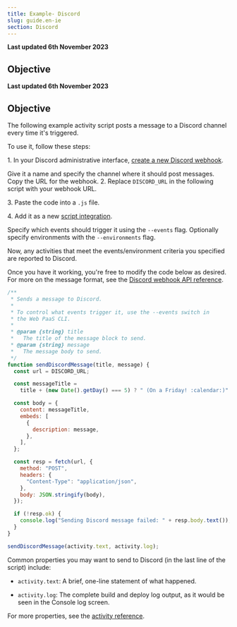 ```yaml
---
title: Example- Discord
slug: guide.en-ie
section: Discord
---
```


**Last updated 6th November 2023**



## Objective  

**Last updated 6th November 2023**



## Objective  

The following example activity script posts a message to a Discord channel every time it's triggered.

To use it, follow these steps:

1\. In your Discord administrative interface, [create a new Discord webhook](https://support.discord.com/hc/en-us/articles/228383668-Intro-to-Webhooks).

   Give it a name and specify the channel where it should post messages.
  Copy the URL for the webhook.
2\. Replace `DISCORD_URL` in the following script with your webhook URL.

3\. Paste the code into a `.js` file.

4\. Add it as a new [script integration](./_index.md#installing).


   Specify which events should trigger it using the `--events` flag.
   Optionally specify environments with the `--environments` flag.

Now, any activities that meet the events/environment criteria you specified are reported to Discord.

Once you have it working, you're free to modify the code below as desired.
For more on the message format, see the [Discord webhook API reference](https://discord.com/developers/docs/resources/webhook#execute-webhook).

```javascript
/**
 * Sends a message to Discord.
 *
 * To control what events trigger it, use the --events switch in
 * the Web PaaS CLI.
 *
 * @param {string} title
 *   The title of the message block to send.
 * @param {string} message
 *   The message body to send.
 */
function sendDiscordMessage(title, message) {
  const url = DISCORD_URL;

  const messageTitle =
    title + (new Date().getDay() === 5) ? " (On a Friday! :calendar:)" : "";

  const body = {
    content: messageTitle,
    embeds: [
      {
        description: message,
      },
    ],
  };

  const resp = fetch(url, {
    method: "POST",
    headers: {
      "Content-Type": "application/json",
    },
    body: JSON.stringify(body),
  });

  if (!resp.ok) {
    console.log("Sending Discord message failed: " + resp.body.text());
  }
}

sendDiscordMessage(activity.text, activity.log);
```

Common properties you may want to send to Discord (in the last line of the script) include:

- `activity.text`: A brief, one-line statement of what happened.


- `activity.log`: The complete build and deploy log output, as it would be seen in the Console log screen.



For more properties, see the [activity reference](./reference.md).
